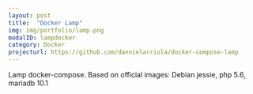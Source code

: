 ```yaml
---
layout: post
title:  "Docker Lamp"
img: img/portfolio/lamp.png
modalID: lampdocker
category: Docker
projecturl: https://github.com/dannielarriola/docker-compose-lamp
---
```


Lamp docker-compose. Based on official images: Debian jessie, php 5.6, mariadb 10.1